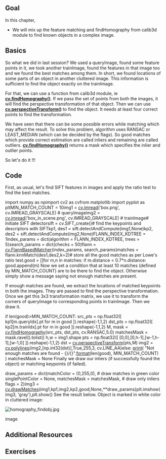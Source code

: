 
## Goal

In this chapter,

* We will mix up the feature matching and findHomography from calib3d module to find known objects in a complex image.

## Basics

So what we did in last session? We used a queryImage, found some feature points in it, we took another trainImage, found the features in that image too and we found the best matches among them. In short, we found locations of some parts of an object in another cluttered image. This information is sufficient to find the object exactly on the trainImage.

For that, we can use a function from calib3d module, ie **[cv.findHomography()](../../d9/d0c/group__calib3d.html#ga4abc2ece9fab9398f2e560d53c8c9780 "Finds a perspective transformation between two planes. ")**. If we pass the set of points from both the images, it will find the perspective transformation of that object. Then we can use **[cv.perspectiveTransform()](../../d2/de8/group__core__array.html#gad327659ac03e5fd6894b90025e6900a7 "Performs the perspective matrix transformation of vectors. ")** to find the object. It needs at least four correct points to find the transformation.

We have seen that there can be some possible errors while matching which may affect the result. To solve this problem, algorithm uses RANSAC or LEAST\_MEDIAN (which can be decided by the flags). So good matches which provide correct estimation are called inliers and remaining are called outliers. **[cv.findHomography()](../../d9/d0c/group__calib3d.html#ga4abc2ece9fab9398f2e560d53c8c9780 "Finds a perspective transformation between two planes. ")** returns a mask which specifies the inlier and outlier points.

So let's do it !!!

## Code

First, as usual, let's find SIFT features in images and apply the ratio test to find the best matches. 

import numpy as npimport cv2 as cvfrom matplotlib import pyplot as pltMIN\_MATCH\_COUNT = 10img1 = [cv.imread](../../d4/da8/group__imgcodecs.html#ga288b8b3da0892bd651fce07b3bbd3a56 "../../d4/da8/group__imgcodecs.html#ga288b8b3da0892bd651fce07b3bbd3a56")('box.png', cv.IMREAD\_GRAYSCALE) # queryImageimg2 = [cv.imread](../../d4/da8/group__imgcodecs.html#ga288b8b3da0892bd651fce07b3bbd3a56 "../../d4/da8/group__imgcodecs.html#ga288b8b3da0892bd651fce07b3bbd3a56")('box\_in\_scene.png', cv.IMREAD\_GRAYSCALE) # trainImage# Initiate SIFT detectorsift = cv.SIFT\_create()# find the keypoints and descriptors with SIFTkp1, des1 = sift.detectAndCompute(img1,None)kp2, des2 = sift.detectAndCompute(img2,None)FLANN\_INDEX\_KDTREE = 1index\_params = dict(algorithm = FLANN\_INDEX\_KDTREE, trees = 5)search\_params = dict(checks = 50)flann = [cv.FlannBasedMatcher](../../dc/de2/classcv_1_1FlannBasedMatcher.html "../../dc/de2/classcv_1_1FlannBasedMatcher.html")(index\_params, search\_params)matches = flann.knnMatch(des1,des2,k=2)# store all the good matches as per Lowe's ratio test.good = []for m,n in matches: if m.distance < 0.7\*n.distance: good.append(m) Now we set a condition that at least 10 matches (defined by MIN\_MATCH\_COUNT) are to be there to find the object. Otherwise simply show a message saying not enough matches are present.

If enough matches are found, we extract the locations of matched keypoints in both the images. They are passed to find the perspective transformation. Once we get this 3x3 transformation matrix, we use it to transform the corners of queryImage to corresponding points in trainImage. Then we draw it. 

if len(good)>MIN\_MATCH\_COUNT: src\_pts = np.float32([ kp1[m.queryIdx].pt for m in good ]).reshape(-1,1,2) dst\_pts = np.float32([ kp2[m.trainIdx].pt for m in good ]).reshape(-1,1,2) M, mask = [cv.findHomography](../../d9/d0c/group__calib3d.html#ga4b3841447530523e5272ec05c5d1e411 "../../d9/d0c/group__calib3d.html#ga4b3841447530523e5272ec05c5d1e411")(src\_pts, dst\_pts, cv.RANSAC,5.0) matchesMask = mask.ravel().tolist() h,w = img1.shape pts = np.float32([ [0,0],[0,h-1],[w-1,h-1],[w-1,0] ]).reshape(-1,1,2) dst = [cv.perspectiveTransform](../../d2/de8/group__core__array.html#gad327659ac03e5fd6894b90025e6900a7 "../../d2/de8/group__core__array.html#gad327659ac03e5fd6894b90025e6900a7")(pts,M) img2 = [cv.polylines](../../d6/d6e/group__imgproc__draw.html#ga1ea127ffbbb7e0bfc4fd6fd2eb64263c "../../d6/d6e/group__imgproc__draw.html#ga1ea127ffbbb7e0bfc4fd6fd2eb64263c")(img2,[np.int32(dst)],True,255,3, cv.LINE\_AA)else: [print](../../df/d57/namespacecv_1_1dnn.html#a43417dcaeb3c1e2a09b9d948e234c366 "../../df/d57/namespacecv_1_1dnn.html#a43417dcaeb3c1e2a09b9d948e234c366")( "Not enough matches are found - {}/{}".[format](../../db/de0/group__core__utils.html#ga0cccdb2f73859309b0611cf70b1b9409 "../../db/de0/group__core__utils.html#ga0cccdb2f73859309b0611cf70b1b9409")(len(good), MIN\_MATCH\_COUNT) ) matchesMask = None Finally we draw our inliers (if successfully found the object) or matching keypoints (if failed). 

draw\_params = dict(matchColor = (0,255,0), # draw matches in green color singlePointColor = None, matchesMask = matchesMask, # draw only inliers flags = 2)img3 = [cv.drawMatches](../../d4/d5d/group__features2d__draw.html#ga62fbedb5206ab2faf411797e7055c90f "../../d4/d5d/group__features2d__draw.html#ga62fbedb5206ab2faf411797e7055c90f")(img1,kp1,img2,kp2,good,None,\*\*draw\_params)plt.imshow(img3, 'gray'),plt.show() See the result below. Object is marked in white color in cluttered image:

![homography_findobj.jpg](../../homography_findobj.jpg)

image
## Additional Resources

## Exercises


